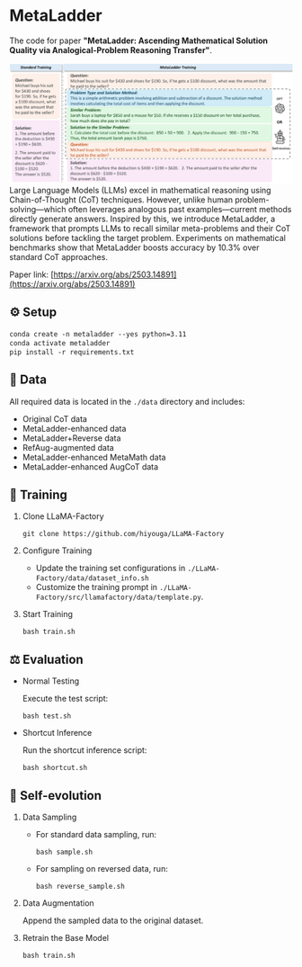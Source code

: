 # MetaLadder
The code for paper **"MetaLadder: Ascending Mathematical Solution Quality via Analogical-Problem Reasoning Transfer"**.

![method](arch.png)
Large Language Models (LLMs) excel in mathematical reasoning using Chain-of-Thought (CoT) techniques. However, unlike human problem-solving—which often leverages analogous past examples—current methods directly generate answers. Inspired by this, we introduce MetaLadder, a framework that prompts LLMs to recall similar meta-problems and their CoT solutions before tackling the target problem. Experiments on mathematical benchmarks show that MetaLadder boosts accuracy by 10.3% over standard CoT approaches.

Paper link: [https://arxiv.org/abs/2503.14891](https://arxiv.org/abs/2503.14891)


## ⚙️ Setup

```
conda create -n metaladder --yes python=3.11
conda activate metaladder
pip install -r requirements.txt
```
## 📂 Data
All required data is located in the `./data` directory and includes:
- Original CoT data
- MetaLadder-enhanced data
- MetaLadder+Reverse data 
- RefAug-augmented data
- MetaLadder-enhanced MetaMath data
- MetaLadder-enhanced AugCoT data

## 🔨 Training
1. Clone LLaMA-Factory
    ```
    git clone https://github.com/hiyouga/LLaMA-Factory
    ``` 

2. Configure Training
    
    - Update the training set configurations in `./LLaMA-Factory/data/dataset_info.sh`
    - Customize the training prompt in `./LLaMA-Factory/src/llamafactory/data/template.py`.
  
3. Start Training
   ```
   bash train.sh
   ```


## ⚖️ Evaluation
- Normal Testing
  
  Execute the test script:
  ```
  bash test.sh
  ```
- Shortcut Inference
  
  Run the shortcut inference script:
  ```
  bash shortcut.sh
  ```
  
## 🔄 Self-evolution
1. Data Sampling
   - For standard data sampling, run:

     ```
     bash sample.sh
     ```
   - For sampling on reversed data, run:

     ```
     bash reverse_sample.sh
     ```
2. Data Augmentation

   Append the sampled data to the original dataset.
3. Retrain the Base Model

   ```
   bash train.sh
   ```
